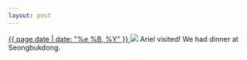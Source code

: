 ```yaml
---
layout: post
---
```


<p>
  <a href="/281">
    <time>{{ page.date | date: "%e %B, %Y" }}</time>
  </a>
  <a href="/281"><img src="{{ site.assets_url }}/281.jpg"/></a>
  <span>Ariel visited! We had dinner at Seongbukdong.</span>
</p>
